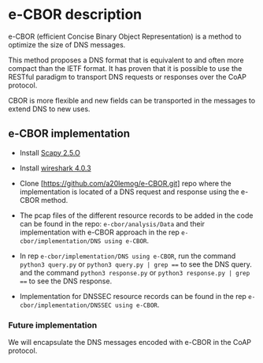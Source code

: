 # e-CBOR description

e-CBOR (efficient Concise Binary Object Representation) is a method to optimize the size of DNS messages.

This method proposes a DNS format that is equivalent to and often more compact than the IETF format. It has proven that it is possible to use the RESTful paradigm to transport DNS requests or responses over the CoAP protocol.

CBOR is more flexible and new fields can be transported in the messages to extend DNS to new uses.


## e-CBOR implementation

- Install [Scapy 2.5.O](https://scapy.readthedocs.io/en/latest/installation.html)
- Install [wireshark 4.0.3](https://www.wireshark.org/download.html)
- Clone [https://github.com/a20lemog/e-CBOR.git] repo where the implementation is located
  of a DNS request and response using the e-CBOR method.
- The pcap files of the different resource records to be added in the code can be found in the repo:
  `e-cbor/analysis/Data` and their implementation with e-CBOR approach in the rep `e-cbor/implementation/DNS using e-CBOR`.
  
- In rep `e-cbor/implementation/DNS using e-CBOR`, run the command `python3 query.py` or `python3 query.py | grep ==` to see the DNS query. 
  and the command `python3 response.py` or `python3 response.py | grep ==` to see the DNS response.  
- Implementation for DNSSEC resource records can be found in the  rep  `e-cbor/implementation/DNSSEC using e-CBOR`.


### Future implementation
We will encapsulate the DNS messages encoded with e-CBOR in the CoAP protocol. 
